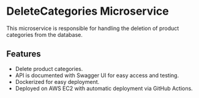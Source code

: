 # DeleteCategories Microservice

This microservice is responsible for handling the deletion of product categories from the database.

## Features

- Delete product categories.
- API is documented with Swagger UI for easy access and testing.
- Dockerized for easy deployment.
- Deployed on AWS EC2 with automatic deployment via GitHub Actions.


